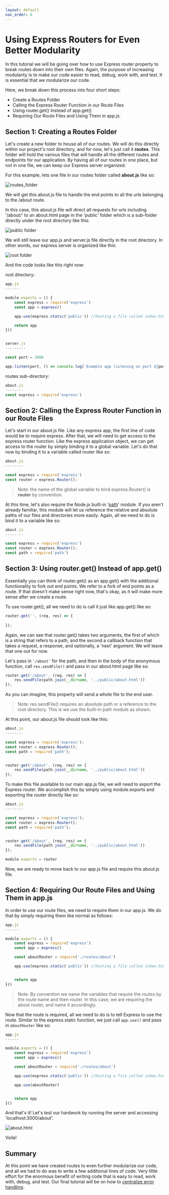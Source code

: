 ```yaml
---
layout: default
nav_order: 6
---
```


# Using Express Routers for Even Better Modularity

In this tutorial we will be going over how to use Express router property to break routes down into their own files. Again, the purpose of increasing modularity is to make our code easier to read, debug, work with, and test. It is essential that we modularize our code.

Here, we break down this process into four short steps:
<ul>
<li>Create a Routes Folder</li>
<li>Calling the Express Router Function in our Route Files</li>
<li>Using router.get() Instead of app.get()</li>
<li>Requiring Our Route Files and Using Them in app.js.</li>
</ul>

## Section 1: Creating a Routes Folder

Let's create a new folder to house all of our routes. We will do this directly within our project's root directory, and for now, let's just call it **routes**. This folder will hold the various files that will handle all the different routes and endpoints for our application. By having all of our routes in one place, but not in one file, we can keep our Express server organized.

For this example, lets one file in our routes folder called **about.js** like so:

![routes_folder](./images/route-about.png)

We will get this about.js file to handle the end points to all the urls belonging to the /about route.

In this case, this about.js file will direct all requests for urls including '/about/' to an about.html page in the 'public' folder which is a sub-folder directly under the root directory like this:

![public folder](./images/public-folder.png)

We will still leave our app.js and server.js file directly in the root directory. In other words, our express server is organized like this:

![root folder](./images/root-dir.png)

And the code looks like this right now:

root directory:
```javascript
app.js
------

module.exports = () {
    const express = require('express')
    const app = express()

    app.use(express.static('public')) //hosting a file called index.html

    return app
}()


server.js
---------

const port = 3000

app.listen(port, () => console.log(`Example app listening on port ${port}!`))
```


routes sub-directory:
```javascript
about.js
--------
const express = require('express')
```

## Section 2: Calling the Express Router Function in our Route Files

Let's start in our about.js file. Like any express app, the first line of code would be to require express. After that, we will need to get access to the express.router function. Like the express application object, we can get access to the router by simply binding it to a global variable. Let's do that now by binding it to a variable called router like so:

```javascript
about.js
--------

const express = require('express')
const router = express.Router();

```

>Note: the name of the global variable to bind express.Router() is **router** by convention.

At this time, let's also require the Node.js built-in '[path](https://nodejs.org/api/path.html)' module. If you aren't already familiar, this module will let us reference the relative and absolute paths of our files and directories more easily. Again, all we need to do is bind it to a variable like so:

```javascript
about.js
--------

const express = require('express')
const router = express.Router();
const path = require('path')
```

## Section 3: Using router.get() Instead of app.get()

Essentially you can think of router.get() as an app.get() with the additional functionality to fork out end points. We refer to a fork of end points as a route. If that doesn't make sense right now, that's okay, as it will make more sense after we create a route.

To use router.get(), all we need to do is call it just like app.get() like so:

```javascript
router.get('', (req, res) => {
    
});
```

Again, we can see that router.get() takes two arguments, the first of which is a string that refers to a path, and the second a callback function that takes a request, a response, and optionally, a 'next' argument. We will leave that one out for now.

Let's pass in ```'/about'``` for the path, and then in the body of the anonymous function, call ```res.sendFile()``` and pass in our about.html page like so:

```javascript
router.get('/about', (req, res) => {
    res.sendFile(path.join(__dirname, '../public/about.html'))
});
```

As you can imagine, this property will send a whole file to the end user.

>Note: res.sendFile() requires an absolute path or a reference to the root directory. This is we use the built-in path module as shown.

At this point, our about.js file should look like this:

```javascript
about.js
--------

const express = require('express');
const router = express.Router();
const path = require('path');


router.get('/about', (req, res) => {
    res.sendFile(path.join(__dirname, '../public/about.html'))
});
```

To make this file available to our main app.js file, we will need to export the Express router. We accomplish this by simply using module.exports and exporting the router directly like so:

```javascript
about.js
--------

const express = require('express');
const router = express.Router();
const path = require('path');


router.get('/about', (req, res) => {
    res.sendFile(path.join(__dirname, '../public/about.html'))
});

module.exports = router
```

Now, we are ready to move back to our app.js file and require this about.js file.

## Section 4: Requiring Our Route Files and Using Them in app.js

In order to use our route files, we need to require them in our app.js. We do that by simply requiring them like normal as follows:

```javascript
app.js
------

module.exports = () {
    const express = require('express')
    const app = express()

    const aboutRouter = require('./routes/about')

    app.use(express.static('public')) //hosting a file called index.html


    return app
}()
```

>Note: By convention we name the variables that require the routes by the route name and then router. In this case, we are requiring the about router, and name it accordingly.

Now that the route is required, all we need to do is to tell Express to use the route. Similar to the express.static function, we just call ```app.use()``` and pass in ```aboutRouter``` like so:

```javascript
app.js
------

module.exports = () {
    const express = require('express')
    const app = express()

    const aboutRouter = require('./routes/about')

    app.use(express.static('public')) //hosting a file called index.html

    app.use(aboutRouter)


    return app
}()
```

And that's it! Let's test our hardwork by running the server and accessing 'localhost:3000/about'.

![about.html](./images/about-html.png)

Voila!

## Summary

At this point we have created routes to even further modularize our code, and all we had to do was to write a few additional lines of code. Very little effort for the enormous benefit of writing code that is easy to read, work with, debug, and test. Our final tutorial will be on how to [centralize error handling](./sentry.md).